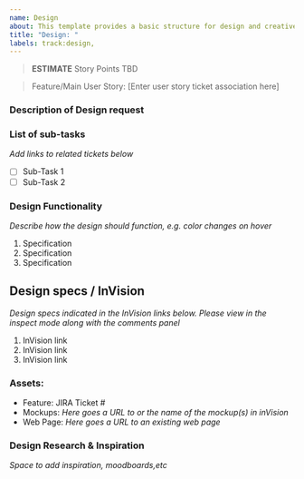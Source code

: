 ```yaml
---
name: Design
about: This template provides a basic structure for design and creative tasks.
title: "Design: "
labels: track:design,
---
```


> **ESTIMATE** Story Points TBD

> Feature/Main User Story: [Enter user story ticket association here] 

### Description of Design request

### List of sub-tasks
*Add links to related tickets below*
- [ ] Sub-Task 1
- [ ] Sub-Task 2

### Design Functionality
*Describe how the design should function, e.g. color changes on hover*
1. Specification 
2. Specification  
3. Specification 

## Design specs / InVision
*Design specs indicated in the InVision links below. Please view in the inspect mode along with the comments panel*
1. InVision link
2. InVision link
3. InVision link

### Assets:
* Feature: JIRA Ticket #
* Mockups: *Here goes a URL to or the name of the mockup(s) in inVision*
* Web Page: *Here goes a URL to an existing web page*

### Design Research & Inspiration
*Space to add inspiration, moodboards,etc*
